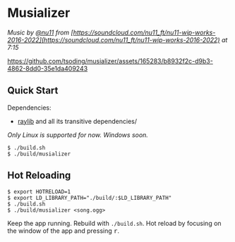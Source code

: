# Musializer

*Music by [@nu11](https://soundcloud.com/nu11_ft) from [https://soundcloud.com/nu11_ft/nu11-wip-works-2016-2022](https://soundcloud.com/nu11_ft/nu11-wip-works-2016-2022) at 7:15*

https://github.com/tsoding/musializer/assets/165283/b8932f2c-d9b3-4862-8dd0-35e1da409243

## Quick Start

Dependencies:
- [raylib](https://www.raylib.com/) and all its transitive dependencies/

*Only Linux is supported for now. Windows soon.*

```console
$ ./build.sh
$ ./build/musializer
```

## Hot Reloading

<!--
TODO: Use rpath to eliminate the need for LD_LIBRARY_PATH
- https://en.wikipedia.org/wiki/Rpath
-->

```console
$ export HOTRELOAD=1
$ export LD_LIBRARY_PATH="./build/:$LD_LIBRARY_PATH"
$ ./build.sh
$ ./build/musializer <song.ogg>
```

Keep the app running. Rebuild with `./build.sh`. Hot reload by focusing on the window of the app and pressing <kbd>r</kbd>.
